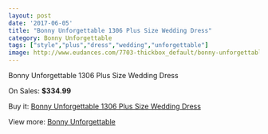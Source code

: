 ```yaml
---
layout: post
date: '2017-06-05'
title: "Bonny Unforgettable 1306 Plus Size Wedding Dress"
category: Bonny Unforgettable
tags: ["style","plus","dress","wedding","unforgettable"]
image: http://www.eudances.com/7703-thickbox_default/bonny-unforgettable-1306-plus-size-wedding-dress.jpg
---
```

Bonny Unforgettable 1306 Plus Size Wedding Dress

On Sales: **$334.99**
<a href="https://www.eudances.com/en/bonny-unforgettable/2723-bonny-unforgettable-1306-plus-size-wedding-dress.html"><amp-img layout="responsive" width="600" height="600" src="//www.eudances.com/7703-thickbox_default/bonny-unforgettable-1306-plus-size-wedding-dress.jpg" alt="Bonny Unforgettable 1306 Plus Size Wedding Dress 0" /></a>
<a href="https://www.eudances.com/en/bonny-unforgettable/2723-bonny-unforgettable-1306-plus-size-wedding-dress.html"><amp-img layout="responsive" width="600" height="600" src="//www.eudances.com/7705-thickbox_default/bonny-unforgettable-1306-plus-size-wedding-dress.jpg" alt="Bonny Unforgettable 1306 Plus Size Wedding Dress 1" /></a>
<a href="https://www.eudances.com/en/bonny-unforgettable/2723-bonny-unforgettable-1306-plus-size-wedding-dress.html"><amp-img layout="responsive" width="600" height="600" src="//www.eudances.com/7704-thickbox_default/bonny-unforgettable-1306-plus-size-wedding-dress.jpg" alt="Bonny Unforgettable 1306 Plus Size Wedding Dress 2" /></a>

Buy it: [Bonny Unforgettable 1306 Plus Size Wedding Dress](https://www.eudances.com/en/bonny-unforgettable/2723-bonny-unforgettable-1306-plus-size-wedding-dress.html "Bonny Unforgettable 1306 Plus Size Wedding Dress")

View more: [Bonny Unforgettable](https://www.eudances.com/en/41-bonny-unforgettable "Bonny Unforgettable")